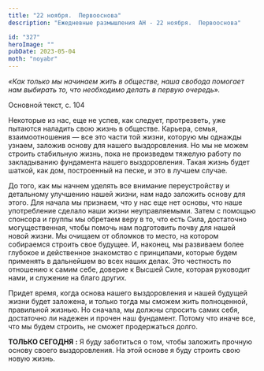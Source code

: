 ```yaml
---
title: "22 ноября.  Первооснова"
description: "Ежедневные размышления АН - 22 ноября.  Первооснова"

id: "327"
heroImage: ""
pubDate: 2023-05-04
moth: "noyabr"
---
```


_«Как только мы начинаем жить в обществе, наша свобода помогает нам выбирать
то, что необходимо делать в первую очередь»._

Основной текст, с. 104

Некоторые из нас, еще не успев, как следует, протрезветь, уже пытаются
наладить свою жизнь в обществе. Карьера, семья, взаимоотношения — все это
части той жизни, которую мы однажды узнаем, заложив основу для нашего
выздоровления. Но мы не можем строить стабильную жизнь, пока не произведем
тяжелую работу по закладыванию фундамента нашего выздоровления. Такая жизнь
будет шаткой, как дом, построенный на песке, и это в лучшем случае.

До того, как мы начнем уделять все внимание переустройству и детальному
улучшению нашей жизни, нам надо заложить основу для этого. Для начала мы
признаем, что у нас еще нет основы, что наше употребление сделало наши жизни
неуправляемыми. Затем с помощью спонсора и группы мы обретаем веру в то, что
есть Сила, достаточно могущественная, чтобы помочь нам подготовить почву для
нашей новой жизни. Мы очищаем от обломков то место, на котором собираемся
строить свое будущее. И, наконец, мы развиваем более глубокое и действенное
знакомство с принципами, которые будем применять в дальнейшем во всех наших
делах. Это честность по отношению к самим себе, доверие к Высшей Силе, которая
руководит нами, и служение на благо других.

Придет время, когда основа нашего выздоровления и нашей будущей жизни будет
заложена, и только тогда мы сможем жить полноценной, правильной жизнью. Но
сначала, мы должны спросить самих себя, достаточно ли надежен и прочен наш
фундамент. Потому что иначе все, что мы будем строить, не сможет продержаться
долго.

**ТОЛЬКО СЕГОДНЯ** **:** Я буду заботиться о том, чтобы заложить прочную
основу своего выздоровления. На этой основе я буду строить свою новую жизнь.
